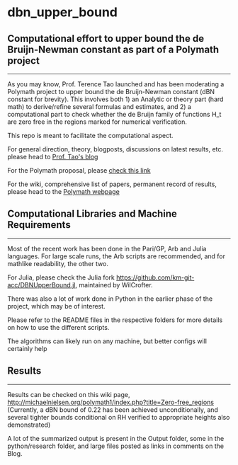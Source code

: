 # dbn_upper_bound
## Computational effort to upper bound the de Bruijn-Newman constant as part of a Polymath project
-----------------------------------------------------------------------------------------------

As you may know, Prof. Terence Tao launched and has been moderating a Polymath project to upper bound the de Bruijn-Newman constant (dBN constant for brevity). This involves both 1) an Analytic or theory part (hard math) to derive/refine several formulas and estimates, and 2) a computational part to check whether the de Bruijn family of functions H_t are zero free in the regions marked for numerical verification.

This repo is meant to facilitate the computational aspect.

For general direction, theory, blogposts, discussions on latest results, etc. please head to [Prof. Tao's blog](https://terrytao.wordpress.com/)

For the Polymath proposal, please [check this link](https://terrytao.wordpress.com/2018/01/24/polymath-proposal-upper-bounding-the-de-bruijn-newman-constant/)

For the wiki, comprehensive list of papers, permanent record of results, please head to the [Polymath webpage](http://michaelnielsen.org/polymath1/index.php?title=De_Bruijn-Newman_constant)


## Computational Libraries and Machine Requirements
--------------------------------------------------------------------------------------------
Most of the recent work has been done in the Pari/GP, Arb and Julia languages. For large scale runs, the Arb scripts are recommended, and for mathlike readability, the other two.

For Julia, please check the Julia fork https://github.com/km-git-acc/DBNUpperBound.jl, maintained by WilCrofter.

There was also a lot of work done in Python in the earlier phase of the project, which may be of interest.

Please refer to the README files in the respective folders for more details on how to use the different scripts.

The algorithms can likely run on any machine, but better configs will certainly help


## Results
---------------------------------------------------------------------------------------------
Results can be checked on this wiki page,
http://michaelnielsen.org/polymath1/index.php?title=Zero-free_regions
(Currently, a dBN bound of 0.22 has been achieved unconditionally, and several tighter bounds conditional on RH verified to appropriate heights also demonstrated)

A lot of the summarized output is present in the Output folder, some in the python/research folder, and large files posted as links in comments on the Blog.

